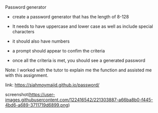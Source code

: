 Password generator

- create a password generator that has the length of 8-128

- It needs to have uppercase and lower case as well as include special characters

- it should also have numbers

- a prompt should appear to confim the criteria

- once all the criteria is met, you should see a generated password


Note: I worked with the tutor to explain me the function and assisted me with this assignment. 


link: https://siahmoymajid.github.io/password/



screenshot(https://user-images.githubusercontent.com/122416542/221303887-a66ba8b0-f445-4bd6-a689-3711719d6899.png)
